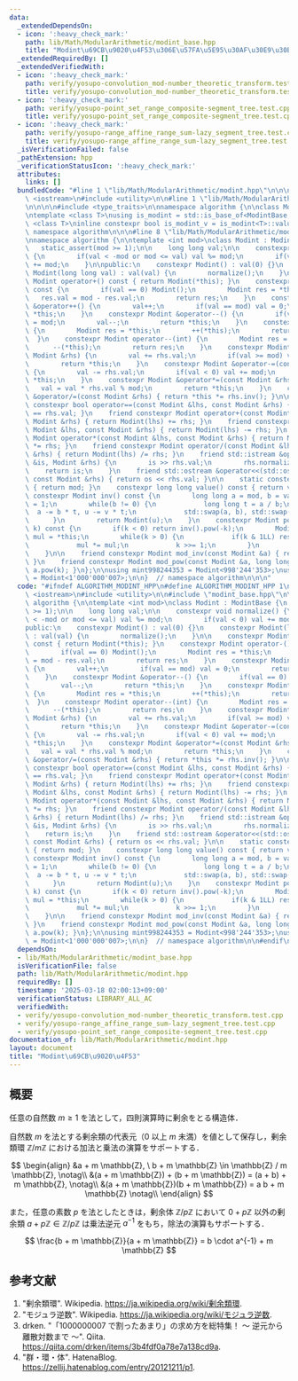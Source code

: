 ```yaml
---
data:
  _extendedDependsOn:
  - icon: ':heavy_check_mark:'
    path: lib/Math/ModularArithmetic/modint_base.hpp
    title: "Modint\u69CB\u9020\u4F53\u306E\u57FA\u5E95\u30AF\u30E9\u30B9"
  _extendedRequiredBy: []
  _extendedVerifiedWith:
  - icon: ':heavy_check_mark:'
    path: verify/yosupo-convolution_mod-number_theoretic_transform.test.cpp
    title: verify/yosupo-convolution_mod-number_theoretic_transform.test.cpp
  - icon: ':heavy_check_mark:'
    path: verify/yosupo-point_set_range_composite-segment_tree.test.cpp
    title: verify/yosupo-point_set_range_composite-segment_tree.test.cpp
  - icon: ':heavy_check_mark:'
    path: verify/yosupo-range_affine_range_sum-lazy_segment_tree.test.cpp
    title: verify/yosupo-range_affine_range_sum-lazy_segment_tree.test.cpp
  _isVerificationFailed: false
  _pathExtension: hpp
  _verificationStatusIcon: ':heavy_check_mark:'
  attributes:
    links: []
  bundledCode: "#line 1 \"lib/Math/ModularArithmetic/modint.hpp\"\n\n\n\n#include\
    \ <iostream>\n#include <utility>\n\n#line 1 \"lib/Math/ModularArithmetic/modint_base.hpp\"\
    \n\n\n\n#include <type_traits>\n\nnamespace algorithm {\n\nclass ModintBase {};\n\
    \ntemplate <class T>\nusing is_modint = std::is_base_of<ModintBase, T>;\n\ntemplate\
    \ <class T>\ninline constexpr bool is_modint_v = is_modint<T>::value;\n\n}  //\
    \ namespace algorithm\n\n\n#line 8 \"lib/Math/ModularArithmetic/modint.hpp\"\n\
    \nnamespace algorithm {\n\ntemplate <int mod>\nclass Modint : ModintBase {\n \
    \   static_assert(mod >= 1);\n\n    long long val;\n\n    constexpr void normalize()\
    \ {\n        if(val < -mod or mod <= val) val %= mod;\n        if(val < 0) val\
    \ += mod;\n    }\n\npublic:\n    constexpr Modint() : val(0) {}\n    constexpr\
    \ Modint(long long val) : val(val) {\n        normalize();\n    }\n\n    constexpr\
    \ Modint operator+() const { return Modint(*this); }\n    constexpr Modint operator-()\
    \ const {\n        if(val == 0) Modint();\n        Modint res = *this;\n     \
    \   res.val = mod - res.val;\n        return res;\n    }\n    constexpr Modint\
    \ &operator++() {\n        val++;\n        if(val == mod) val = 0;\n        return\
    \ *this;\n    }\n    constexpr Modint &operator--() {\n        if(val == 0) val\
    \ = mod;\n        val--;\n        return *this;\n    }\n    constexpr Modint operator++(int)\
    \ {\n        Modint res = *this;\n        ++(*this);\n        return res;\n  \
    \  }\n    constexpr Modint operator--(int) {\n        Modint res = *this;\n  \
    \      --(*this);\n        return res;\n    }\n    constexpr Modint &operator+=(const\
    \ Modint &rhs) {\n        val += rhs.val;\n        if(val >= mod) val -= mod;\n\
    \        return *this;\n    }\n    constexpr Modint &operator-=(const Modint &rhs)\
    \ {\n        val -= rhs.val;\n        if(val < 0) val += mod;\n        return\
    \ *this;\n    }\n    constexpr Modint &operator*=(const Modint &rhs) {\n     \
    \   val = val * rhs.val % mod;\n        return *this;\n    }\n    constexpr Modint\
    \ &operator/=(const Modint &rhs) { return *this *= rhs.inv(); }\n\n    friend\
    \ constexpr bool operator==(const Modint &lhs, const Modint &rhs) { return lhs.val\
    \ == rhs.val; }\n    friend constexpr Modint operator+(const Modint &lhs, const\
    \ Modint &rhs) { return Modint(lhs) += rhs; }\n    friend constexpr Modint operator-(const\
    \ Modint &lhs, const Modint &rhs) { return Modint(lhs) -= rhs; }\n    friend constexpr\
    \ Modint operator*(const Modint &lhs, const Modint &rhs) { return Modint(lhs)\
    \ *= rhs; }\n    friend constexpr Modint operator/(const Modint &lhs, const Modint\
    \ &rhs) { return Modint(lhs) /= rhs; }\n    friend std::istream &operator>>(std::istream\
    \ &is, Modint &rhs) {\n        is >> rhs.val;\n        rhs.normalize();\n    \
    \    return is;\n    }\n    friend std::ostream &operator<<(std::ostream &os,\
    \ const Modint &rhs) { return os << rhs.val; }\n\n    static constexpr int modulus()\
    \ { return mod; }\n    constexpr long long value() const { return val; }\n   \
    \ constexpr Modint inv() const {\n        long long a = mod, b = val, u = 0, v\
    \ = 1;\n        while(b != 0) {\n            long long t = a / b;\n          \
    \  a -= b * t, u -= v * t;\n            std::swap(a, b), std::swap(u, v);\n  \
    \      }\n        return Modint(u);\n    }\n    constexpr Modint pow(long long\
    \ k) const {\n        if(k < 0) return inv().pow(-k);\n        Modint res = 1,\
    \ mul = *this;\n        while(k > 0) {\n            if(k & 1LL) res *= mul;\n\
    \            mul *= mul;\n            k >>= 1;\n        }\n        return res;\n\
    \    }\n\n    friend constexpr Modint mod_inv(const Modint &a) { return a.inv();\
    \ }\n    friend constexpr Modint mod_pow(const Modint &a, long long k) { return\
    \ a.pow(k); }\n};\n\nusing mint998244353 = Modint<998'244'353>;\nusing mint1000000007\
    \ = Modint<1'000'000'007>;\n\n}  // namespace algorithm\n\n\n"
  code: "#ifndef ALGORITHM_MODINT_HPP\n#define ALGORITHM_MODINT_HPP 1\n\n#include\
    \ <iostream>\n#include <utility>\n\n#include \"modint_base.hpp\"\n\nnamespace\
    \ algorithm {\n\ntemplate <int mod>\nclass Modint : ModintBase {\n    static_assert(mod\
    \ >= 1);\n\n    long long val;\n\n    constexpr void normalize() {\n        if(val\
    \ < -mod or mod <= val) val %= mod;\n        if(val < 0) val += mod;\n    }\n\n\
    public:\n    constexpr Modint() : val(0) {}\n    constexpr Modint(long long val)\
    \ : val(val) {\n        normalize();\n    }\n\n    constexpr Modint operator+()\
    \ const { return Modint(*this); }\n    constexpr Modint operator-() const {\n\
    \        if(val == 0) Modint();\n        Modint res = *this;\n        res.val\
    \ = mod - res.val;\n        return res;\n    }\n    constexpr Modint &operator++()\
    \ {\n        val++;\n        if(val == mod) val = 0;\n        return *this;\n\
    \    }\n    constexpr Modint &operator--() {\n        if(val == 0) val = mod;\n\
    \        val--;\n        return *this;\n    }\n    constexpr Modint operator++(int)\
    \ {\n        Modint res = *this;\n        ++(*this);\n        return res;\n  \
    \  }\n    constexpr Modint operator--(int) {\n        Modint res = *this;\n  \
    \      --(*this);\n        return res;\n    }\n    constexpr Modint &operator+=(const\
    \ Modint &rhs) {\n        val += rhs.val;\n        if(val >= mod) val -= mod;\n\
    \        return *this;\n    }\n    constexpr Modint &operator-=(const Modint &rhs)\
    \ {\n        val -= rhs.val;\n        if(val < 0) val += mod;\n        return\
    \ *this;\n    }\n    constexpr Modint &operator*=(const Modint &rhs) {\n     \
    \   val = val * rhs.val % mod;\n        return *this;\n    }\n    constexpr Modint\
    \ &operator/=(const Modint &rhs) { return *this *= rhs.inv(); }\n\n    friend\
    \ constexpr bool operator==(const Modint &lhs, const Modint &rhs) { return lhs.val\
    \ == rhs.val; }\n    friend constexpr Modint operator+(const Modint &lhs, const\
    \ Modint &rhs) { return Modint(lhs) += rhs; }\n    friend constexpr Modint operator-(const\
    \ Modint &lhs, const Modint &rhs) { return Modint(lhs) -= rhs; }\n    friend constexpr\
    \ Modint operator*(const Modint &lhs, const Modint &rhs) { return Modint(lhs)\
    \ *= rhs; }\n    friend constexpr Modint operator/(const Modint &lhs, const Modint\
    \ &rhs) { return Modint(lhs) /= rhs; }\n    friend std::istream &operator>>(std::istream\
    \ &is, Modint &rhs) {\n        is >> rhs.val;\n        rhs.normalize();\n    \
    \    return is;\n    }\n    friend std::ostream &operator<<(std::ostream &os,\
    \ const Modint &rhs) { return os << rhs.val; }\n\n    static constexpr int modulus()\
    \ { return mod; }\n    constexpr long long value() const { return val; }\n   \
    \ constexpr Modint inv() const {\n        long long a = mod, b = val, u = 0, v\
    \ = 1;\n        while(b != 0) {\n            long long t = a / b;\n          \
    \  a -= b * t, u -= v * t;\n            std::swap(a, b), std::swap(u, v);\n  \
    \      }\n        return Modint(u);\n    }\n    constexpr Modint pow(long long\
    \ k) const {\n        if(k < 0) return inv().pow(-k);\n        Modint res = 1,\
    \ mul = *this;\n        while(k > 0) {\n            if(k & 1LL) res *= mul;\n\
    \            mul *= mul;\n            k >>= 1;\n        }\n        return res;\n\
    \    }\n\n    friend constexpr Modint mod_inv(const Modint &a) { return a.inv();\
    \ }\n    friend constexpr Modint mod_pow(const Modint &a, long long k) { return\
    \ a.pow(k); }\n};\n\nusing mint998244353 = Modint<998'244'353>;\nusing mint1000000007\
    \ = Modint<1'000'000'007>;\n\n}  // namespace algorithm\n\n#endif\n"
  dependsOn:
  - lib/Math/ModularArithmetic/modint_base.hpp
  isVerificationFile: false
  path: lib/Math/ModularArithmetic/modint.hpp
  requiredBy: []
  timestamp: '2025-03-18 02:00:13+09:00'
  verificationStatus: LIBRARY_ALL_AC
  verifiedWith:
  - verify/yosupo-convolution_mod-number_theoretic_transform.test.cpp
  - verify/yosupo-range_affine_range_sum-lazy_segment_tree.test.cpp
  - verify/yosupo-point_set_range_composite-segment_tree.test.cpp
documentation_of: lib/Math/ModularArithmetic/modint.hpp
layout: document
title: "Modint\u69CB\u9020\u4F53"
---
```



## 概要

任意の自然数 $m \geq 1$ を法として，四則演算時に剰余をとる構造体．

自然数 $m$ を法とする剰余類の代表元（$0$ 以上 $m$ 未満）を値として保存し，剰余類環 $\mathbb{Z}/m\mathbb{Z}$ における加法と乗法の演算をサポートする．

$$
\begin{align}
&a + m \mathbb{Z}, \ b + m \mathbb{Z} \in \mathbb{Z} / m \mathbb{Z}, \notag\\
&(a + m \mathbb{Z}) + (b + m \mathbb{Z}) = (a + b) + m \mathbb{Z}, \notag\\
&(a + m \mathbb{Z})(b + m \mathbb{Z}) = a b + m \mathbb{Z} \notag\\
\end{align}
$$

また，任意の素数 $p$ を法としたときは，剰余体 $\mathbb{Z}/p\mathbb{Z}$ において $0+p\mathbb{Z}$ 以外の剰余類  $a+p\mathbb{Z} \in \mathbb{Z}/p\mathbb{Z}$ は乗法逆元 $a^{-1}$ をもち，除法の演算もサポートする．

$$
\frac{b + m \mathbb{Z}}{a + m \mathbb{Z}} = b \cdot a^{-1} + m \mathbb{Z}
$$


## 参考文献

1. "剰余類環". Wikipedia. <https://ja.wikipedia.org/wiki/剰余類環>.
1. "モジュラ逆数". Wikipedia. <https://ja.wikipedia.org/wiki/モジュラ逆数>.
1. drken. "「1000000007 で割ったあまり」の求め方を総特集！ 〜 逆元から離散対数まで 〜". Qiita. <https://qiita.com/drken/items/3b4fdf0a78e7a138cd9a>.
1. "群・環・体". HatenaBlog. <https://zellij.hatenablog.com/entry/20121211/p1>.
